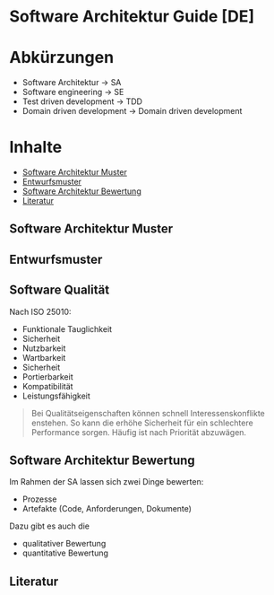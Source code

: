 # Software Architektur Guide [DE]

# Abkürzungen

- Software Architektur -> SA
- Software engineering -> SE
- Test driven development -> TDD
- Domain driven development -> Domain driven development

# Inhalte 

- [Software Architektur Muster](#software-architektur-muster)
- [Entwurfsmuster](#entwurfsmuster)
- [Software Architektur Bewertung](#software-architektur-bewertung)
- [Literatur](#literatur)

## Software Architektur Muster

## Entwurfsmuster

## Software Qualität

Nach ISO 25010:

- Funktionale Tauglichkeit
- Sicherheit
- Nutzbarkeit
- Wartbarkeit
- Sicherheit
- Portierbarkeit
- Kompatibilität
- Leistungsfähigkeit

> Bei Qualitätseigenschaften können schnell Interessenskonflikte enstehen. So kann die erhöhe Sicherheit für ein schlechtere Performance sorgen. Häufig ist nach Priorität abzuwägen.

## Software Architektur Bewertung

Im Rahmen der SA lassen sich zwei Dinge bewerten:
- Prozesse
- Artefakte (Code, Anforderungen, Dokumente)

Dazu gibt es auch die 

- qualitativer Bewertung 
- quantitative Bewertung 

## Literatur 

